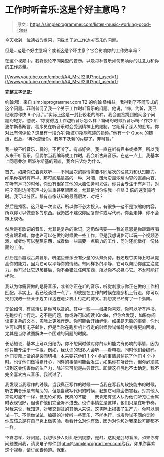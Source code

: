 # 工作时听音乐:这是个好主意吗？

> 原文：<https://simpleprogrammer.com/listen-music-working-good-idea/>

今天收到一位读者的提问，问我关于边工作边听音乐的问题。

但是…这是个好主意吗？或者这是个坏主意？它会影响你的工作效率吗？

在这个视频中，我将谈论不同类型的音乐，以及每种音乐如何影响你的注意力和你的工作质量。

[//www.youtube.com/embed/A4_M-JR2IIU?not_used=1](//www.youtube.com/embed/A4_M-JR2IIU?not_used=1)

**完整文字记录:**

约翰:嘿，来自 simpleprogrammer.com T2 的约翰·桑梅兹。我得到了不同形式的这个问题。菲利普问了我一个关于工作时听音乐的问题。他说，“嗨，约翰，我已经跟踪你快 9 个月了。”实际上这是一封比较老的邮件。我会直接跳到他问这个问题的地方。他说，“你觉得边工作边听音乐怎么样？编码的时候听音乐吗？乔尔·斯波尔斯基断言，程序员在听音乐时会受到精神上的限制。它阻碍了深入的思考。你对此有何评论？这里有一段乔尔·斯波尔斯基陈述的视频。”他有一个 Quora 的链接，然后，“再次感谢你。我等不及新的内容了。菲利普。”

我一般不听音乐，真的，不再听了。有点好笑。我一直在听有声书或播客，所以我从来不听音乐，但偶尔当我编码或工作时，我会听古典音乐。在这一点上，我基本上同意乔尔·斯波尔斯基的观点，我会告诉你为什么。

首先，如果你试着喜欢听——不同层次的事情需要不同层次的注意力和认知能力。如果你在听有声书，那可能是最高的一种，对吧，因为它是浓缩内容的直接内容，在听有声书的时候，你没有很多其他的大脑任务可以做，你只会专注于有声书，对吧？有时边听有声书边举重甚至很困难，尤其是当你像我一样以 3 倍的速度骑行时。我可以分区。那有点像认知的最高层次，对吧？

然后是播客。这只是一次谈话，所以你不必太投入。有很多—这不是浓缩的内容，所以你可以做更多的东西。我仍然不建议你回复邮件或写代码，你会走神，你不会跟上谈话。

然后是有歌词的音乐，尤其是复杂的歌词。这仍然需要——我的意思是你跟着哼唱或者跟着唱。你也许可以在做的时候做一些工作，但是我想说你可以玩一个视频游戏，或者你可以整理东西，或者做一些需要一点脑力的工作，同时还能做好一份体面的工作。

然后是乐器或古典音乐，听这些音乐会有少量的认知负荷。我发现它实际上可以提高你的能力，因为它可以平静你的情绪。有同样多的平静，它可以帮助你建立注意力。你可以让它退居幕后，你不会错过任何东西，所以你不必担心它。不太可能打扰你。

我认为你需要做的是将音乐，或者你正在听的音乐，听觉刺激与你正在做的工作相匹配。事实上，我已经谈过一点了，即使是在工作的时候在跑步机上行走。你可以找到我的一些关于边工作边在跑步机上行走的博文。我想我已经有了一个指南。

无论如何，有些活动是你可以做的。其中一些——如果你喜欢，你可以听有声书，在跑步机上行走。这不是问题。你或许可以阅读 Kindle，但你会发现，如果你阅读更复杂的文本，实际上更难行走。你可能会开始绊倒。如果是无脑的事情，你也许可以回复电子邮件，但是当你在跑步机上行走的时候尝试编码会变得更加困难，尤其是当你试图解决一个困难的问题的时候。

长话短说，基本上可以归结为，你不想同时做对你的认知能力有影响的事情，因为你只能专注于一件事。例如，我认识的很多人会听——看电视，同时他们会编码。他们实际上做的是来回切换。本来要花他们 1 个小时的事情最终花了他们 4 个小时。也许他们做得更开心，同样的事情可能会发生，如果你在听音乐，但你必须意识到这会伤害你的生产力，除非它可能是古典音乐。即使这样我也不太确定。我不完全喜欢古典音乐。我试过了。

我发现当我写作的时候，当我真正写作的时候——当我在写我的软技能书的时候，听古典音乐是有帮助的，但是当我写代码的时候，我想它可能会伤害我。对其他人来说可能不一样，但无论如何，我真的不能——我肯定有些人认为他们听死亡金属时表现很好，但也许他们完全听不进去。也许事情就是这样，他们只是在听节奏。对我来说，我知道，对我交谈过的其他人来说，这实际上损害了生产力。你可以测试一下。不信你试试。编码的时候听一些音乐，不听也行，或者尝试不同的实验。你应该总是在自己身上做实验，看看什么对你有效，因为对你和对我来说可能都不一样。

不管怎样，好问题。我想很多人对此感到疑惑，是的，这就是我的看法。如果你有问题要问我，请发电子邮件到[john@simpleprogrammer.com](mailto:john@simpleprogrammer.com)给我，如果你喜欢这个视频，请订阅该频道。保重。